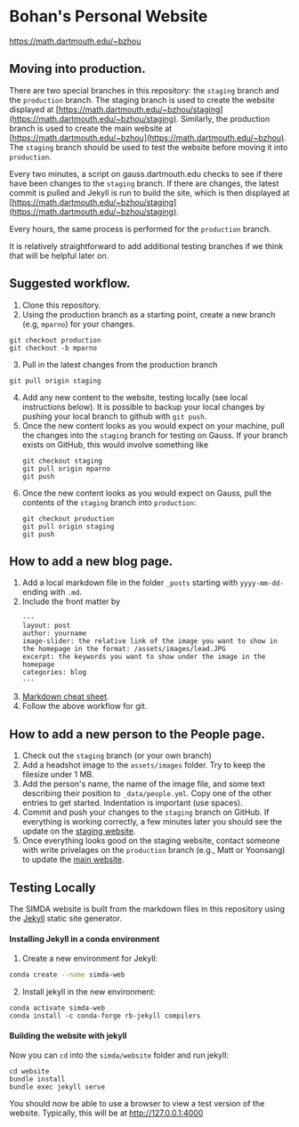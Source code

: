 # Bohan's Personal Website
https://math.dartmouth.edu/~bzhou

## Moving into production.
There are two special branches in this repository: the `staging` branch and the `production` branch.  The staging branch is used to create the website displayed at [https://math.dartmouth.edu/~bzhou/staging](https://math.dartmouth.edu/~bzhou/staging).  Similarly, the production branch is used to create the main website at [https://math.dartmouth.edu/~bzhou](https://math.dartmouth.edu/~bzhou).   The `staging` branch should be used to test the website before moving it into `production`.

Every two minutes, a script on gauss.dartmouth.edu checks to see if there have been changes to the `staging` branch.   If there are changes, the latest commit is pulled and Jekyll is run to build the site, which is then displayed at [https://math.dartmouth.edu/~bzhou/staging](https://math.dartmouth.edu/~bzhou/staging).    

Every hours, the same process is performed for the `production` branch.

It is relatively straightforward to add additional testing branches if we think that will be helpful later on.

## Suggested workflow.
1. Clone this repository.
2. Using the production branch as a starting point, create a new branch (e.g, `mparno`) for your changes.
```
git checkout production
git checkout -b mparno
```
3. Pull in the latest changes from the production branch
```
git pull origin staging
```
4. Add any new content to the website, testing locally (see local instructions below).  It is possible to backup your local changes by pushing your local branch to github with `git push`.
5. Once the new content looks as you would expect on your machine, pull the changes into the `staging` branch for testing on Gauss.  If your branch exists on GitHub, this would involve something like
      ```
      git checkout staging
      git pull origin mparno
      git push
      ```
6. Once the new content looks as you would expect on Gauss, pull the contents of the `staging` branch into `production`:
      ```
      git checkout production
      git pull origin staging
      git push
      ```

## How to add a new blog page.
1. Add a local markdown file in the folder `_posts` starting with `yyyy-mm-dd-` ending with `.md`.
2. Include the front matter by
      ```
      ---
      layout: post
      author: yourname
      image-slider: the relative link of the image you want to show in the homepage in the format: /assets/images/lead.JPG
      excerpt: the keywords you want to show under the image in the homepage
      categories: blog
      ---
      ```
3. [Markdown cheat sheet](https://www.markdownguide.org/cheat-sheet/).
4. Follow the above workflow for git.

## How to add a new person to the People page.
1. Check out the `staging` branch (or your own branch)
1. Add a headshot image to the `assets/images` folder.  Try to keep the filesize under 1 MB.
1. Add the person's name, the name of the image file, and some text describing their position to `_data/people.yml`.   Copy one of the other entries to get started.   Indentation is important (use spaces).   
1. Commit and push your changes to the `staging` branch on GitHub.   If everything is working correctly, a few minutes later you should see the update on the [staging website](https://math.dartmouth.edu/~bzhou/staging/People.html).
1. Once everything looks good on the staging website, contact someone with write privelages on the `production` branch (e.g., Matt or Yoonsang) to update the [main website](https://math.dartmouth.edu/~bzhou/staging/People.html).


## Testing Locally
The SIMDA website is built from the markdown files in this repository using the [Jekyll](https://jekyllrb.com/) static site generator.   

#### Installing Jekyll in a conda environment
1. Create a new environment for Jekyll:
```bash
conda create --name simda-web
```
2. Install jekyll in the new environment:
```
conda activate simda-web
conda install -c conda-forge rb-jekyll compilers
```

#### Building the website with jekyll
Now you can `cd` into the `simda/website` folder and run jekyll:
```
cd website
bundle install
bundle exec jekyll serve
```
You should now be able to use a browser to view a test version of the website.  Typically, this will be at http://127.0.0.1:4000
